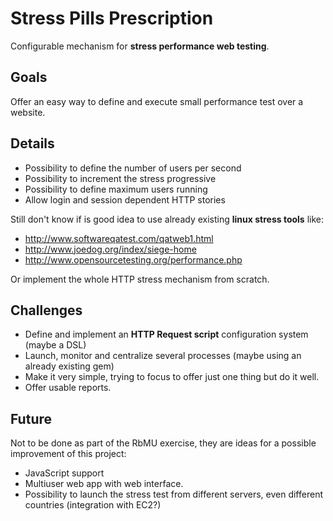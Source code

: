 # Stress Pills Prescription

Configurable mechanism for **stress performance web testing**.

## Goals

Offer an easy way to define and execute small performance test over a website.

## Details

* Possibility to define the number of users per second
* Possibility to increment the stress progressive 
* Possibility to define maximum users running
* Allow login and session dependent HTTP stories

Still don't know if is good idea to use already existing **linux stress tools** like:

* http://www.softwareqatest.com/qatweb1.html
* http://www.joedog.org/index/siege-home
* http://www.opensourcetesting.org/performance.php

Or implement the whole HTTP stress mechanism from scratch.

## Challenges

* Define and implement an **HTTP Request script** configuration system (maybe a DSL)
* Launch, monitor and centralize several processes (maybe using an already existing gem)
* Make it very simple, trying to focus to offer just one thing but do it well.
* Offer usable reports.

## Future

Not to be done as part of the RbMU exercise, they are ideas for a possible improvement of this project:

* JavaScript support
* Multiuser web app with web interface.
* Possibility to launch the stress test from different servers, even different countries (integration with EC2?)
